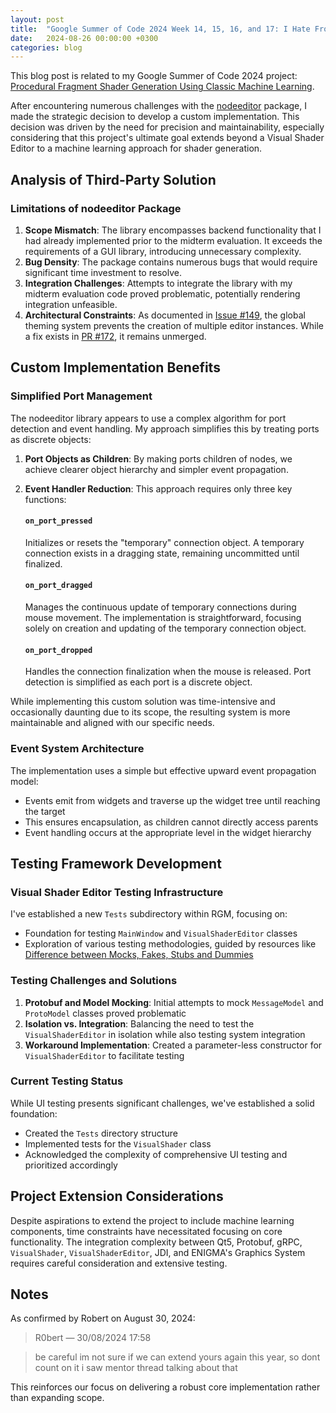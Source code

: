```yaml
---
layout: post
title:  "Google Summer of Code 2024 Week 14, 15, 16, and 17: I Hate Frontend"
date:   2024-08-26 00:00:00 +0300
categories: blog
---
```


This blog post is related to my Google Summer of Code 2024 project: [Procedural Fragment Shader Generation Using Classic Machine Learning][my-google-summer-of-code-2024-project].

After encountering numerous challenges with the [nodeeditor](https://github.com/k0T0z/nodeeditor) package, I made the strategic decision to develop a custom implementation. This decision was driven by the need for precision and maintainability, especially considering that this project's ultimate goal extends beyond a Visual Shader Editor to a machine learning approach for shader generation.

## Analysis of Third-Party Solution

### Limitations of nodeeditor Package
1. **Scope Mismatch**: The library encompasses backend functionality that I had already implemented prior to the midterm evaluation. It exceeds the requirements of a GUI library, introducing unnecessary complexity.
2. **Bug Density**: The package contains numerous bugs that would require significant time investment to resolve.
3. **Integration Challenges**: Attempts to integrate the library with my midterm evaluation code proved problematic, potentially rendering integration unfeasible.
4. **Architectural Constraints**: As documented in [Issue #149](https://github.com/paceholder/nodeeditor/issues/149), the global theming system prevents the creation of multiple editor instances. While a fix exists in [PR #172](https://github.com/paceholder/nodeeditor/pull/172), it remains unmerged.

## Custom Implementation Benefits

### Simplified Port Management
The nodeeditor library appears to use a complex algorithm for port detection and event handling. My approach simplifies this by treating ports as discrete objects:

1. **Port Objects as Children**: By making ports children of nodes, we achieve clearer object hierarchy and simpler event propagation.
2. **Event Handler Reduction**: This approach requires only three key functions:

   #### `on_port_pressed`
   Initializes or resets the "temporary" connection object. A temporary connection exists in a dragging state, remaining uncommitted until finalized.

   #### `on_port_dragged`
   Manages the continuous update of temporary connections during mouse movement. The implementation is straightforward, focusing solely on creation and updating of the temporary connection object.

   #### `on_port_dropped`
   Handles the connection finalization when the mouse is released. Port detection is simplified as each port is a discrete object.

While implementing this custom solution was time-intensive and occasionally daunting due to its scope, the resulting system is more maintainable and aligned with our specific needs.

### Event System Architecture
The implementation uses a simple but effective upward event propagation model:
- Events emit from widgets and traverse up the widget tree until reaching the target
- This ensures encapsulation, as children cannot directly access parents
- Event handling occurs at the appropriate level in the widget hierarchy

## Testing Framework Development

### Visual Shader Editor Testing Infrastructure
I've established a new `Tests` subdirectory within RGM, focusing on:
- Foundation for testing `MainWindow` and `VisualShaderEditor` classes
- Exploration of various testing methodologies, guided by resources like [Difference between Mocks, Fakes, Stubs and Dummies](http://xunitpatterns.com/Mocks,%20Fakes,%20Stubs%20and%20Dummies.html)

### Testing Challenges and Solutions
1. **Protobuf and Model Mocking**: Initial attempts to mock `MessageModel` and `ProtoModel` classes proved problematic
2. **Isolation vs. Integration**: Balancing the need to test the `VisualShaderEditor` in isolation while also testing system integration
3. **Workaround Implementation**: Created a parameter-less constructor for `VisualShaderEditor` to facilitate testing

### Current Testing Status
While UI testing presents significant challenges, we've established a solid foundation:
- Created the `Tests` directory structure
- Implemented tests for the `VisualShader` class
- Acknowledged the complexity of comprehensive UI testing and prioritized accordingly

## Project Extension Considerations
Despite aspirations to extend the project to include machine learning components, time constraints have necessitated focusing on core functionality. The integration complexity between Qt5, Protobuf, gRPC, `VisualShader`, `VisualShaderEditor`, JDI, and ENIGMA's Graphics System requires careful consideration and extensive testing.

## Notes
As confirmed by Robert on August 30, 2024:

> R0bert — 30/08/2024 17:58

> be careful im not sure if we can extend yours again this year, so dont count on it
> i saw mentor thread talking about that

This reinforces our focus on delivering a robust core implementation rather than expanding scope.

[my-google-summer-of-code-2024-project]: https://summerofcode.withgoogle.com/programs/2024/projects/wYTZuQbA
